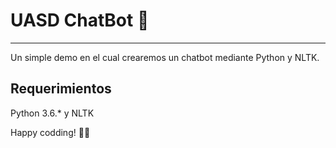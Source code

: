 # UASD ChatBot 🤖
---

Un simple demo en el cual crearemos un chatbot mediante Python y NLTK. 

## Requerimientos

Python 3.6.* y NLTK


Happy codding! 👋🏻
